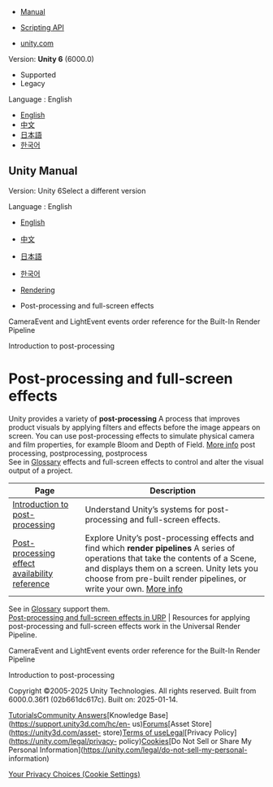 [](https://docs.unity3d.com)

  * [Manual](../Manual/index.html)
  * [Scripting API](../ScriptReference/index.html)

  * [unity.com](https://unity.com/)

Version: **Unity 6** (6000.0)

  * Supported
  * Legacy

Language : English

  * [English](/Manual/post-processing-and-full-screen-effects.html)
  * [中文](/cn/current/Manual/post-processing-and-full-screen-effects.html)
  * [日本語](/ja/current/Manual/post-processing-and-full-screen-effects.html)
  * [한국어](/kr/current/Manual/post-processing-and-full-screen-effects.html)

[](https://docs.unity3d.com)

## Unity Manual

Version: Unity 6Select a different version

Language : English

  * [English](/Manual/post-processing-and-full-screen-effects.html)
  * [中文](/cn/current/Manual/post-processing-and-full-screen-effects.html)
  * [日本語](/ja/current/Manual/post-processing-and-full-screen-effects.html)
  * [한국어](/kr/current/Manual/post-processing-and-full-screen-effects.html)

  * [Rendering](rendering-and-post-processing.html)
  * Post-processing and full-screen effects

[](GraphicsCommandBuffers-order.html)

CameraEvent and LightEvent events order reference for the Built-In Render
Pipeline

[](PostProcessingOverview.html)

Introduction to post-processing

# Post-processing and full-screen effects

Unity provides a variety of **post-processing** A process that improves
product visuals by applying filters and effects before the image appears on
screen. You can use post-processing effects to simulate physical camera and
film properties, for example Bloom and Depth of Field. [More
info](PostProcessingOverview.html) post processing, postprocessing,
postprocess  
See in [Glossary](Glossary.html#post-processing) effects and full-screen
effects to control and alter the visual output of a project.

Page | Description  
---|---  
[Introduction to post-processing](PostProcessingOverview.html) | Understand Unity’s systems for post-processing and full-screen effects.  
[Post-processing effect availability reference](post-processing-effect-availability-reference.html) | Explore Unity’s post-processing effects and find which **render pipelines** A series of operations that take the contents of a Scene, and displays them on a screen. Unity lets you choose from pre-built render pipelines, or write your own. [More info](render-pipelines.html)  
See in [Glossary](Glossary.html#Renderpipeline) support them.  
[Post-processing and full-screen effects in URP](urp/post-processing-and-full-screen-effects-urp.html) | Resources for applying post-processing and full-screen effects work in the Universal Render Pipeline.  
  
[](GraphicsCommandBuffers-order.html)

CameraEvent and LightEvent events order reference for the Built-In Render
Pipeline

[](PostProcessingOverview.html)

Introduction to post-processing

Copyright ©2005-2025 Unity Technologies. All rights reserved. Built from
6000.0.36f1 (02b661dc617c). Built on: 2025-01-14.

[Tutorials](https://learn.unity.com/)[Community
Answers](https://answers.unity3d.com)[Knowledge
Base](https://support.unity3d.com/hc/en-
us)[Forums](https://forum.unity3d.com)[Asset Store](https://unity3d.com/asset-
store)[Terms of
use](https://docs.unity3d.com/Manual/TermsOfUse.html)[Legal](https://unity.com/legal)[Privacy
Policy](https://unity.com/legal/privacy-
policy)[Cookies](https://unity.com/legal/cookie-policy)[Do Not Sell or Share
My Personal Information](https://unity.com/legal/do-not-sell-my-personal-
information)

[Your Privacy Choices (Cookie Settings)](javascript:void\(0\);)

